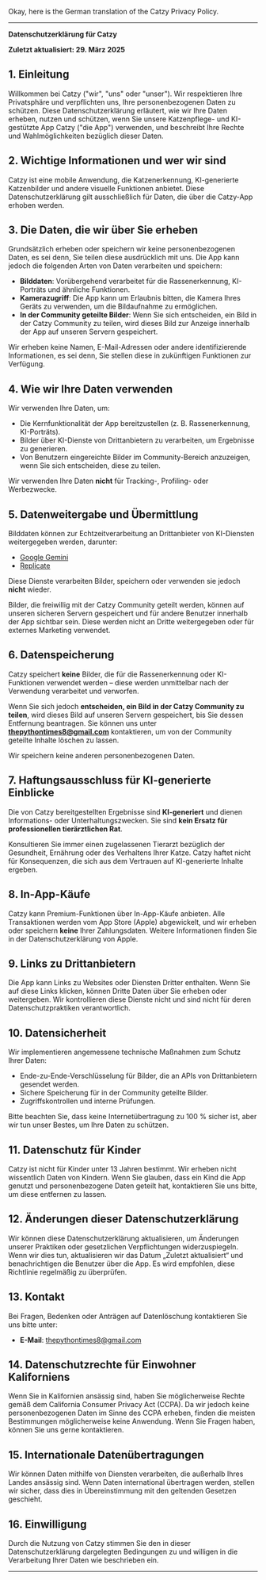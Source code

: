 Okay, here is the German translation of the Catzy Privacy Policy.

---

**Datenschutzerklärung für Catzy**

**Zuletzt aktualisiert: 29. März 2025**

## 1. Einleitung

Willkommen bei Catzy ("wir", "uns" oder "unser"). Wir respektieren Ihre Privatsphäre und verpflichten uns, Ihre personenbezogenen Daten zu schützen. Diese Datenschutzerklärung erläutert, wie wir Ihre Daten erheben, nutzen und schützen, wenn Sie unsere Katzenpflege- und KI-gestützte App Catzy ("die App") verwenden, und beschreibt Ihre Rechte und Wahlmöglichkeiten bezüglich dieser Daten.

## 2. Wichtige Informationen und wer wir sind

Catzy ist eine mobile Anwendung, die Katzenerkennung, KI-generierte Katzenbilder und andere visuelle Funktionen anbietet. Diese Datenschutzerklärung gilt ausschließlich für Daten, die über die Catzy-App erhoben werden.

## 3. Die Daten, die wir über Sie erheben

Grundsätzlich erheben oder speichern wir keine personenbezogenen Daten, es sei denn, Sie teilen diese ausdrücklich mit uns. Die App kann jedoch die folgenden Arten von Daten verarbeiten und speichern:

-   **Bilddaten**: Vorübergehend verarbeitet für die Rassenerkennung, KI-Porträts und ähnliche Funktionen.
-   **Kamerazugriff**: Die App kann um Erlaubnis bitten, die Kamera Ihres Geräts zu verwenden, um die Bildaufnahme zu ermöglichen.
-   **In der Community geteilte Bilder**: Wenn Sie sich entscheiden, ein Bild in der Catzy Community zu teilen, wird dieses Bild zur Anzeige innerhalb der App auf unseren Servern gespeichert.

Wir erheben keine Namen, E-Mail-Adressen oder andere identifizierende Informationen, es sei denn, Sie stellen diese in zukünftigen Funktionen zur Verfügung.

## 4. Wie wir Ihre Daten verwenden

Wir verwenden Ihre Daten, um:

-   Die Kernfunktionalität der App bereitzustellen (z. B. Rassenerkennung, KI-Porträts).
-   Bilder über KI-Dienste von Drittanbietern zu verarbeiten, um Ergebnisse zu generieren.
-   Von Benutzern eingereichte Bilder im Community-Bereich anzuzeigen, wenn Sie sich entscheiden, diese zu teilen.

Wir verwenden Ihre Daten **nicht** für Tracking-, Profiling- oder Werbezwecke.

## 5. Datenweitergabe und Übermittlung

Bilddaten können zur Echtzeitverarbeitung an Drittanbieter von KI-Diensten weitergegeben werden, darunter:

-   [Google Gemini](https://www.gemini.com/legal/privacy-policy)
-   [Replicate](https://replicate.com/privacy)

Diese Dienste verarbeiten Bilder, speichern oder verwenden sie jedoch **nicht** wieder.

Bilder, die freiwillig mit der Catzy Community geteilt werden, können auf unseren sicheren Servern gespeichert und für andere Benutzer innerhalb der App sichtbar sein. Diese werden nicht an Dritte weitergegeben oder für externes Marketing verwendet.

## 6. Datenspeicherung

Catzy speichert **keine** Bilder, die für die Rassenerkennung oder KI-Funktionen verwendet werden – diese werden unmittelbar nach der Verwendung verarbeitet und verworfen.

Wenn Sie sich jedoch **entscheiden, ein Bild in der Catzy Community zu teilen**, wird dieses Bild auf unseren Servern gespeichert, bis Sie dessen Entfernung beantragen. Sie können uns unter **thepythontimes8@gmail.com** kontaktieren, um von der Community geteilte Inhalte löschen zu lassen.

Wir speichern keine anderen personenbezogenen Daten.

## 7. Haftungsausschluss für KI-generierte Einblicke

Die von Catzy bereitgestellten Ergebnisse sind **KI-generiert** und dienen Informations- oder Unterhaltungszwecken. Sie sind **kein Ersatz für professionellen tierärztlichen Rat**.

Konsultieren Sie immer einen zugelassenen Tierarzt bezüglich der Gesundheit, Ernährung oder des Verhaltens Ihrer Katze. Catzy haftet nicht für Konsequenzen, die sich aus dem Vertrauen auf KI-generierte Inhalte ergeben.

## 8. In-App-Käufe

Catzy kann Premium-Funktionen über In-App-Käufe anbieten. Alle Transaktionen werden vom App Store (Apple) abgewickelt, und wir erheben oder speichern **keine** Ihrer Zahlungsdaten. Weitere Informationen finden Sie in der Datenschutzerklärung von Apple.

## 9. Links zu Drittanbietern

Die App kann Links zu Websites oder Diensten Dritter enthalten. Wenn Sie auf diese Links klicken, können Dritte Daten über Sie erheben oder weitergeben. Wir kontrollieren diese Dienste nicht und sind nicht für deren Datenschutzpraktiken verantwortlich.

## 10. Datensicherheit

Wir implementieren angemessene technische Maßnahmen zum Schutz Ihrer Daten:

-   Ende-zu-Ende-Verschlüsselung für Bilder, die an APIs von Drittanbietern gesendet werden.
-   Sichere Speicherung für in der Community geteilte Bilder.
-   Zugriffskontrollen und interne Prüfungen.

Bitte beachten Sie, dass keine Internetübertragung zu 100 % sicher ist, aber wir tun unser Bestes, um Ihre Daten zu schützen.

## 11. Datenschutz für Kinder

Catzy ist nicht für Kinder unter 13 Jahren bestimmt. Wir erheben nicht wissentlich Daten von Kindern. Wenn Sie glauben, dass ein Kind die App genutzt und personenbezogene Daten geteilt hat, kontaktieren Sie uns bitte, um diese entfernen zu lassen.

## 12. Änderungen dieser Datenschutzerklärung

Wir können diese Datenschutzerklärung aktualisieren, um Änderungen unserer Praktiken oder gesetzlichen Verpflichtungen widerzuspiegeln. Wenn wir dies tun, aktualisieren wir das Datum „Zuletzt aktualisiert“ und benachrichtigen die Benutzer über die App. Es wird empfohlen, diese Richtlinie regelmäßig zu überprüfen.

## 13. Kontakt

Bei Fragen, Bedenken oder Anträgen auf Datenlöschung kontaktieren Sie uns bitte unter:

-   **E-Mail**: thepythontimes8@gmail.com

## 14. Datenschutzrechte für Einwohner Kaliforniens

Wenn Sie in Kalifornien ansässig sind, haben Sie möglicherweise Rechte gemäß dem California Consumer Privacy Act (CCPA). Da wir jedoch keine personenbezogenen Daten im Sinne des CCPA erheben, finden die meisten Bestimmungen möglicherweise keine Anwendung. Wenn Sie Fragen haben, können Sie uns gerne kontaktieren.

## 15. Internationale Datenübertragungen

Wir können Daten mithilfe von Diensten verarbeiten, die außerhalb Ihres Landes ansässig sind. Wenn Daten international übertragen werden, stellen wir sicher, dass dies in Übereinstimmung mit den geltenden Gesetzen geschieht.

## 16. Einwilligung

Durch die Nutzung von Catzy stimmen Sie den in dieser Datenschutzerklärung dargelegten Bedingungen zu und willigen in die Verarbeitung Ihrer Daten wie beschrieben ein.

---
